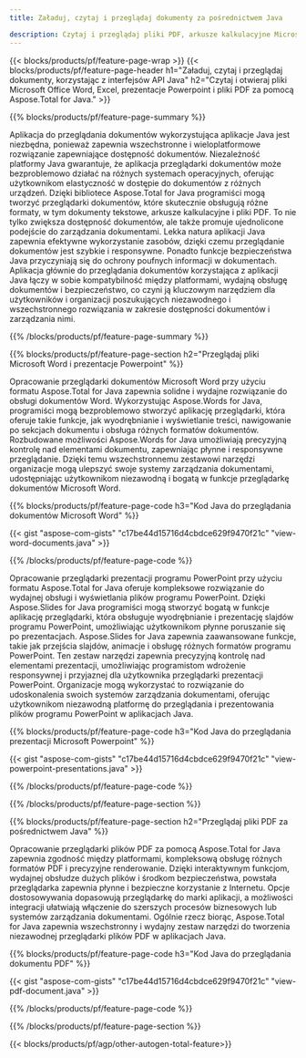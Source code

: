 ```yaml
---
title: Załaduj, czytaj i przeglądaj dokumenty za pośrednictwem Java 

description: Czytaj i przeglądaj pliki PDF, arkusze kalkulacyjne Microsoft Word, Excel i prezentacje PowerPoint za pośrednictwem aplikacji Java.
---
```


{{< blocks/products/pf/feature-page-wrap >}}
{{< blocks/products/pf/feature-page-header h1="Załaduj, czytaj i przeglądaj dokumenty, korzystając z interfejsów API Java" h2="Czytaj i otwieraj pliki Microsoft Office Word, Excel, prezentacje Powerpoint i pliki PDF za pomocą Aspose.Total for Java." >}}

{{% blocks/products/pf/feature-page-summary %}}

Aplikacja do przeglądania dokumentów wykorzystująca aplikacje Java jest niezbędna, ponieważ zapewnia wszechstronne i wieloplatformowe rozwiązanie zapewniające dostępność dokumentów. Niezależność platformy Java gwarantuje, że aplikacja przeglądarki dokumentów może bezproblemowo działać na różnych systemach operacyjnych, oferując użytkownikom elastyczność w dostępie do dokumentów z różnych urządzeń. Dzięki bibliotece Aspose.Total for Java programiści mogą tworzyć przeglądarki dokumentów, które skutecznie obsługują różne formaty, w tym dokumenty tekstowe, arkusze kalkulacyjne i pliki PDF. To nie tylko zwiększa dostępność dokumentów, ale także promuje ujednolicone podejście do zarządzania dokumentami. Lekka natura aplikacji Java zapewnia efektywne wykorzystanie zasobów, dzięki czemu przeglądanie dokumentów jest szybkie i responsywne. Ponadto funkcje bezpieczeństwa Java przyczyniają się do ochrony poufnych informacji w dokumentach. Aplikacja głównie do przeglądania dokumentów korzystająca z aplikacji Java łączy w sobie kompatybilność między platformami, wydajną obsługę dokumentów i bezpieczeństwo, co czyni ją kluczowym narzędziem dla użytkowników i organizacji poszukujących niezawodnego i wszechstronnego rozwiązania w zakresie dostępności dokumentów i zarządzania nimi.

{{% /blocks/products/pf/feature-page-summary  %}}

{{% blocks/products/pf/feature-page-section  h2="Przeglądaj pliki Microsoft Word i prezentacje Powerpoint" %}}

Opracowanie przeglądarki dokumentów Microsoft Word przy użyciu formatu Aspose.Total for Java zapewnia solidne i wydajne rozwiązanie do obsługi dokumentów Word. Wykorzystując Aspose.Words for Java, programiści mogą bezproblemowo stworzyć aplikację przeglądarki, która oferuje takie funkcje, jak wyodrębnianie i wyświetlanie treści, nawigowanie po sekcjach dokumentu i obsługa różnych formatów dokumentów. Rozbudowane możliwości Aspose.Words for Java umożliwiają precyzyjną kontrolę nad elementami dokumentu, zapewniając płynne i responsywne przeglądanie. Dzięki temu wszechstronnemu zestawowi narzędzi organizacje mogą ulepszyć swoje systemy zarządzania dokumentami, udostępniając użytkownikom niezawodną i bogatą w funkcje przeglądarkę dokumentów Microsoft Word.  <br />

{{% blocks/products/pf/feature-page-code h3="Kod Java do przeglądania dokumentów Microsoft Word" %}}

{{< gist "aspose-com-gists" "c17be44d15716d4cbdce629f9470f21c" "view-word-documents.java" >}}

{{% /blocks/products/pf/feature-page-code  %}}

Opracowanie przeglądarki prezentacji programu PowerPoint przy użyciu formatu Aspose.Total for Java oferuje kompleksowe rozwiązanie do wydajnej obsługi i wyświetlania plików programu PowerPoint. Dzięki Aspose.Slides for Java programiści mogą stworzyć bogatą w funkcje aplikację przeglądarki, która obsługuje wyodrębnianie i prezentację slajdów programu PowerPoint, umożliwiając użytkownikom płynne poruszanie się po prezentacjach. Aspose.Slides for Java zapewnia zaawansowane funkcje, takie jak przejścia slajdów, animacje i obsługę różnych formatów programu PowerPoint. Ten zestaw narzędzi zapewnia precyzyjną kontrolę nad elementami prezentacji, umożliwiając programistom wdrożenie responsywnej i przyjaznej dla użytkownika przeglądarki prezentacji PowerPoint. Organizacje mogą wykorzystać to rozwiązanie do udoskonalenia swoich systemów zarządzania dokumentami, oferując użytkownikom niezawodną platformę do przeglądania i prezentowania plików programu PowerPoint w aplikacjach Java.

{{% blocks/products/pf/feature-page-code h3="Kod Java do przeglądania prezentacji Microsoft Powerpoint" %}}

{{< gist "aspose-com-gists" "c17be44d15716d4cbdce629f9470f21c" "view-powerpoint-presentations.java" >}}

{{% /blocks/products/pf/feature-page-code  %}}

{{% /blocks/products/pf/feature-page-section %}}

{{% blocks/products/pf/feature-page-section  h2="Przeglądaj pliki PDF za pośrednictwem Java" %}}

Opracowanie przeglądarki plików PDF za pomocą Aspose.Total for Java zapewnia zgodność między platformami, kompleksową obsługę różnych formatów PDF i precyzyjne renderowanie. Dzięki interaktywnym funkcjom, wydajnej obsłudze dużych plików i środkom bezpieczeństwa, powstała przeglądarka zapewnia płynne i bezpieczne korzystanie z Internetu. Opcje dostosowywania dopasowują przeglądarkę do marki aplikacji, a możliwości integracji ułatwiają włączenie do szerszych procesów biznesowych lub systemów zarządzania dokumentami. Ogólnie rzecz biorąc, Aspose.Total for Java zapewnia wszechstronny i wydajny zestaw narzędzi do tworzenia niezawodnej przeglądarki plików PDF w aplikacjach Java.

{{% blocks/products/pf/feature-page-code h3="Kod Java do przeglądania dokumentu PDF" %}}

{{< gist "aspose-com-gists" "c17be44d15716d4cbdce629f9470f21c" "view-pdf-document.java" >}}

{{% /blocks/products/pf/feature-page-code  %}}

{{% /blocks/products/pf/feature-page-section %}}

{{< blocks/products/pf/agp/other-autogen-total-feature>}}